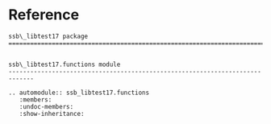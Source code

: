 # Reference

<!--
The content of the {eval-rst} block below is generated by the command:
poetry run sphinx-apidoc -T -f -t ./docs/templates -o ./docs ./src
from the root directory.

You need to rerun the command when python files are added, deleted or renamed.
Copy the content from the generated
ssb_libtest17.rst file to the {eval-rst} block below and
delete the .rst file afterwards.
-->

```{eval-rst}
ssb\_libtest17 package
=============================================================================


ssb\_libtest17.functions module
-----------------------------------------------------------------------------

.. automodule:: ssb_libtest17.functions
   :members:
   :undoc-members:
   :show-inheritance:
```

